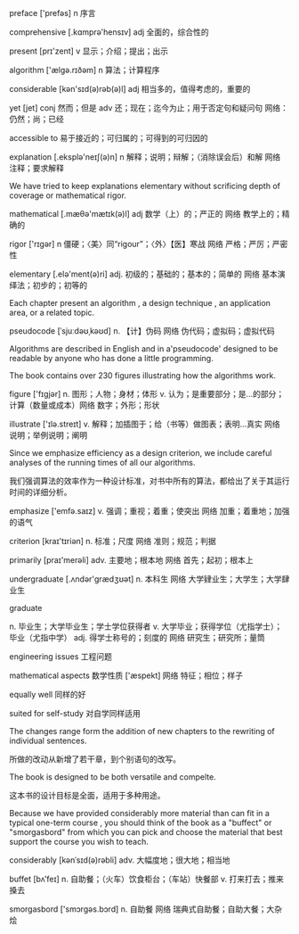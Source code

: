 preface ['prefəs] n 序言

comprehensive [.kɑmprə'hensɪv] adj 全面的，综合性的

present [prɪ'zent] v 显示；介绍；提出；出示

algorithm ['ælɡə.rɪðəm] n 算法；计算程序

considerable  [kən'sɪd(ə)rəb(ə)l] adj 相当多的，值得考虑的，重要的

yet [jet] conj 然而；但是 adv 还；现在；迄今为止；用于否定句和疑问句 网络：仍然；尚；已经

accessible to 易于接近的；可归属的；可得到的可归因的

explanation [.eksplə'neɪʃ(ə)n] n 解释；说明；辩解；（消除误会后）和解 网络 注释；要求解释

We have tried to keep explanations elementary without scrificing depth of coverage or mathematical rigor.

mathematical [.mæθə'mætɪk(ə)l] adj 数学（上）的；严正的 网络 教学上的；精确的

rigor ['rɪɡər] n 僵硬；〈美〉同“rigour”；〈外〉【医】寒战  网络	严格；严厉；严密性

elementary  [.elə'ment(ə)ri] adj.	初级的；基础的；基本的；简单的 网络 基本演绎法；初步的；初等的

Each chapter present an algorithm , a design technique , an application area, or a related topic.

pseudocode [ˈsjuːdəʊˌkəʊd] n.	【计】伪码 网络	伪代码；虚拟码；虚拟代码

Algorithms are described in English and in a'pseudocode' designed to be readable by anyone who has done a little programming.

The book contains over 230 figures illustrating how the algorithms work.

figure ['fɪɡjər] n.	图形；人物；身材；体形   v.	认为；是重要部分；是…的部分；计算（数量或成本）网络	数字；外形；形状

illustrate ['ɪlə.streɪt]  v.	解释；加插图于；给（书等）做图表；表明…真实 网络 说明；举例说明；阐明

Since we emphasize efficiency as a design criterion, we include careful analyses of the running times of all our algorithms.

我们强调算法的效率作为一种设计标准，对书中所有的算法，都给出了关于其运行时间的详细分析。

emphasize  ['emfə.saɪz] v.	强调；重视；着重；使突出 网络	加重；着重地；加强的语气

criterion  [kraɪ'tɪriən] n.	标准；尺度 网络	准则；规范；判据

primarily  [praɪ'merəli] adv.	主要地；根本地  网络	首先；起初；根本上

undergraduate [.ʌndər'ɡrædʒʊət] n.	本科生  网络	大学肄业生；大学生；大学肆业生

graduate 

n.	毕业生；大学毕业生；学士学位获得者
v.	大学毕业；获得学位（尤指学士）；毕业（尤指中学）
adj.	得学士称号的；刻度的
网络	研究生；研究所；量筒

engineering issues 工程问题

mathematical aspects 数学性质 ['æspekt] 网络	特征；相位；样子 

equally well 同样的好 

suited for self-study 对自学同样适用

The changes range form the addition of new chapters to the rewriting of individual sentences.

所做的改动从新增了若干章，到个别语句的改写。

The book is designed to be both versatile and compelte.

这本书的设计目标是全面，适用于多种用途。

Because we have provided considerably more material than can fit in a typical one-term course , you should think of the
book as a "buffect" or "smorgasbord"  from which you can pick and choose the material that best support the course you wish to teach.

considerably [kənˈsɪd(ə)rəbli] adv.	大幅度地；很大地；相当地

buffet  [bʌ'feɪ] n.	自助餐；（火车）饮食柜台；（车站）快餐部
v.	打来打去；推来搡去

smorgasbord ['smɔrɡəs.bɔrd] n.	自助餐
网络	瑞典式自助餐；自助大餐；大杂烩




